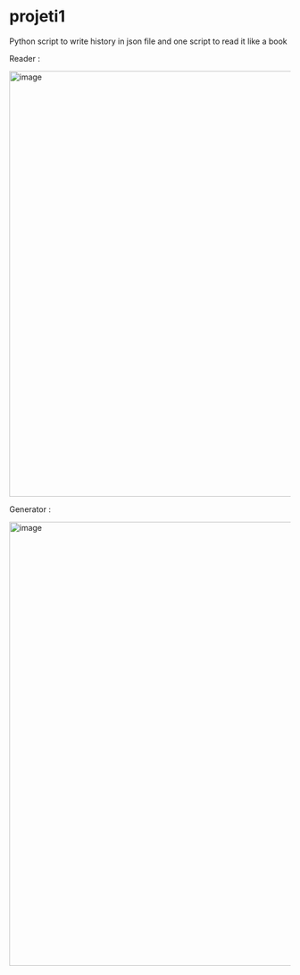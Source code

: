 # projeti1
Python script to write history in json file and one script to read it like a book

Reader :

<img width="762" alt="image" src="https://user-images.githubusercontent.com/80546510/157643942-a498cdd5-a455-4509-b135-e386b45c532b.png">

Generator :

<img width="795" alt="image" src="https://user-images.githubusercontent.com/80546510/157644076-03757d83-9535-44ab-9be8-0321e2dd7df0.png">


